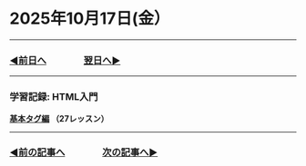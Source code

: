 # 2025年10月17日(金）

---

### [◀️前日へ](https://github.com/yuasys/chatty-journal/blob/main/2025/10/2025-10-16.md)&emsp;&emsp;&emsp;&emsp;[翌日へ▶️](https://github.com/yuasys/chatty-journal/blob/main/2025/10/2025-10-18.md)

---

### 学習記録: HTML入門 

<b>[基本タグ編](https://dotinstall.com/lessons/basic_html_tags_v3) （27レッスン）&emsp;
</b>

---

### [◀️前の記事へ](https://github.com/yuasys/chatty-journal/blob/main/2025/10/2025-10-16.md)&emsp;&emsp;&emsp;&emsp;[次の記事へ▶️](https://github.com/yuasys/chatty-journal/blob/main/2025/10/2025-10-17.md)
